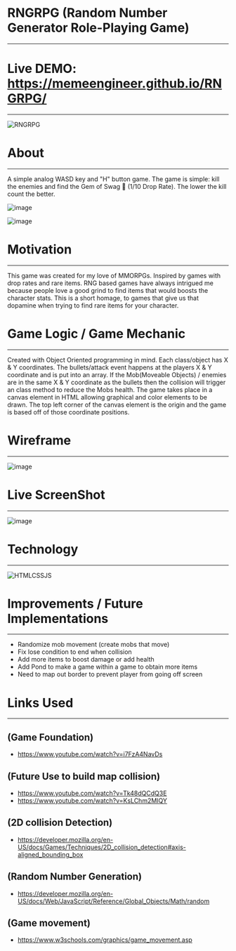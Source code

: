 # RNGRPG (Random Number Generator Role-Playing Game)
_____________
# Live DEMO: https://memeengineer.github.io/RNGRPG/
_____________

![RNGRPG](https://github.com/MemeEngineer/RNGRPG/assets/90629466/f0b6236d-5fb9-49f9-827c-4e49ba188078)

# About
______________
A simple analog WASD key and "H" button game. The game is simple: kill the enemies and find the Gem of Swag 💎 (1/10 Drop Rate). The lower the kill count the better.

![image](https://github.com/MemeEngineer/RNGRPG/assets/90629466/d976107e-ff36-46f3-8b5f-63d2c08d9150)

![image](https://github.com/MemeEngineer/RNGRPG/assets/90629466/e2afc6d8-5d2b-4d61-8175-53a9bc94cc31)

# Motivation
______________
This game was created for my love of MMORPGs. Inspired by games with drop rates and rare items. RNG based games have always intrigued me because people love a good grind to find items that would boosts the character stats. This is a short homage, to games that give us that dopamine when trying to find rare items for your character.

# Game Logic / Game Mechanic
______________
Created with Object Oriented programming in mind. Each class/object has X & Y coordinates. The bullets/attack event happens at the players X & Y coordinate and is put into an array. If the Mob(Moveable Objects) / enemies are in the same X & Y coordinate as the bullets then the collision will trigger an class method to reduce the Mobs health. The game takes place in a canvas element in HTML <canvas/> allowing graphical and color elements to be drawn. The top left corner of the canvas element is the origin and the game is based off of those coordinate positions.

# Wireframe
_____________
![image](https://github.com/MemeEngineer/RNGRPG/assets/90629466/16fb3c07-2351-431e-a07a-50514917c46a)

# Live ScreenShot
_________________
![image](https://github.com/MemeEngineer/RNGRPG/assets/90629466/564835ce-f183-4bb5-b539-82682badef4a)



# Technology
______________

![HTMLCSSJS](https://github.com/MemeEngineer/RNGRPG/assets/90629466/7ce08ecb-c62b-4772-a7e6-647473cf1176)


# Improvements / Future Implementations
______________________________________
- Randomize mob movement (create mobs that move)
- Fix lose condition to end when collision
- Add more items to boost damage or add health
- Add Pond to make a game within a game to obtain more items
- Need to map out border to prevent player from going off screen


# Links Used
_________________
## (Game Foundation)
- https://www.youtube.com/watch?v=i7FzA4NavDs

## (Future Use to build map collision)
- https://www.youtube.com/watch?v=Tk48dQCdQ3E
- https://www.youtube.com/watch?v=KsLChm2MIQY

## (2D collision Detection)
- https://developer.mozilla.org/en-US/docs/Games/Techniques/2D_collision_detection#axis-aligned_bounding_box
  
## (Random Number Generation)
- https://developer.mozilla.org/en-US/docs/Web/JavaScript/Reference/Global_Objects/Math/random
  
## (Game movement)
- https://www.w3schools.com/graphics/game_movement.asp

